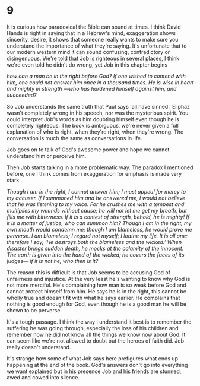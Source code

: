 # 9

It is curious how paradoxical the Bible can sound at times. I think David Hands is right in saying that in a Hebrew's mind, exaggeration shows sincerity, desire, it shows that someone really wants to make sure you understand the importance of what they're saying. It's unfortunate that to our modern western mind it can sound confusing, contradictory or disingenuous. We're told that Job is righteous in several places, I think we're even told he didn't do wrong, yet Job in this chapter begins

*how can a man be in the right before God?
If one wished to contend with him,
one could not answer him once in a thousand times.
He is wise in heart and mighty in strength
—who has hardened himself against him, and succeeded?*

So Job understands the same truth that Paul says 'all have sinned'. Eliphaz wasn't completely wrong in his speech, nor was the mysterious spirit. You could interpret Job's words as him doubting himself even though he is completely righteous. The book is ambiguous, we're never given a full explanation of who is right, when they're right, when they're wrong. The conversation is much the same as conversations in life. 

Job goes on to talk of God's awesome power and hope we cannot understand him or perceive him. 

Then Job starts talking in a more problematic way. The paradox I mentioned before, one I think comes from exaggeration for emphasis is made very stark

*Though I am in the right, I cannot answer him;
I must appeal for mercy to my accuser.
If I summoned him and he answered me,
I would not believe that he was listening to my voice.
For he crushes me with a tempest
and multiplies my wounds without cause;
he will not let me get my breath,
but fills me with bitterness.
If it is a contest of strength, behold, he is mighty!
If it is a matter of justice, who can summon him?
Though I am in the right, my own mouth would condemn me;
though I am blameless, he would prove me perverse.
I am blameless; I regard not myself;
I loathe my life.
It is all one; therefore I say,
‘He destroys both the blameless and the wicked.’
When disaster brings sudden death,
he mocks at the calamity of the innocent.
The earth is given into the hand of the wicked;
he covers the faces of its judges—
if it is not he, who then is it?*

The reason this is difficult is that Job seems to be accusing God of unfairness and injustice. At the very least he's wanting to know why God is not more merciful. He's complaining how man is so weak before God and cannot protect himself from him. He says he is in the right, this cannot be wholly true and doesn't fit with what he says earlier. He complains that nothing is good enough for God, even though he is a good man he will be shown to be perverse. 

It's a tough passage. I think the way I understand it best is to remember the suffering he was going through, especially the loss of his children and remember how he did not know all the things we know now about God. It can seem like we're not allowed to doubt but the heroes of faith did. Job really doesn't understand.

It's strange how some of what Job says here prefigures what ends up happening at the end of the book. God's answers don't go into everything we want explained but in his presence Job and his friends are stunned, awed and cowed into silence. 